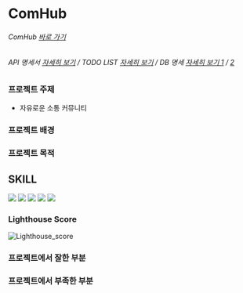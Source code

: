 # ComHub

###### ComHub [바로 가기](http://gnsdl2846.cafe24.com/)

###### API 명세서 [자세히 보기](https://docs.google.com/spreadsheets/d/10M2Ar8JO5JIsCULc3wMjnFurGfgfYRN6HQ5K5oyV60Q/edit#gid=0) / TODO LIST [자세히 보기](https://docs.google.com/spreadsheets/d/1gKA4wQpwGZAg-j6ZEY-5zUMWib4S24Yj4E4QLi1kEK0/edit#gid=0) / DB 명세 [자세히 보기 1](https://github.com/TomHoon/CommunityProject/assets/100109284/4ae5be9e-d085-4bd4-8960-ed383b73acfe) / [2](https://github.com/TomHoon/CommunityProject/assets/100109284/f95f9302-ba22-4ef6-8a0c-00014e605a10)

### 프로젝트 주제
 - 자유로운 소통 커뮤니티

### 프로젝트 배경

### 프로젝트 목적

## SKILL
<div>
  <img src="https://img.shields.io/badge/html5-E34F26?style=for-the-badge&logo=html5&logoColor=white">
  <img src="https://img.shields.io/badge/css-1572B6?style=for-the-badge&logo=css3&logoColor=white">
  <img src="https://img.shields.io/badge/javascript-F7DF1E?style=for-the-badge&logo=javascript&logoColor=black">
  <img src='https://img.shields.io/badge/Vue.js-35495E?style=for-the-badge&logo=vuedotjs&logoColor=4FC08D'/>
  <img src="https://img.shields.io/badge/Java-007396.svg?&style=for-the-badge&logo=Java&logoColor=white">
</div>


### Lighthouse Score
![Lighthouse_score](https://github.com/TomHoon/CommunityProject/assets/100109284/e0c706cd-73bb-4c69-a779-809f1cb4ef60)


### 프로젝트에서 잘한 부분

### 프로젝트에서 부족한 부분




